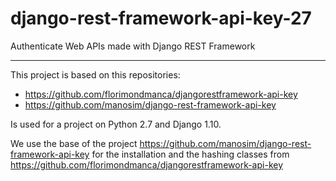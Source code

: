 # django-rest-framework-api-key-27
Authenticate Web APIs made with Django REST Framework

---

This project is based on this repositories:

- https://github.com/florimondmanca/djangorestframework-api-key
- https://github.com/manosim/django-rest-framework-api-key

Is used for a project on Python 2.7 and Django 1.10.

We use the base of the project https://github.com/manosim/django-rest-framework-api-key
for the installation and the hashing classes from https://github.com/florimondmanca/djangorestframework-api-key

